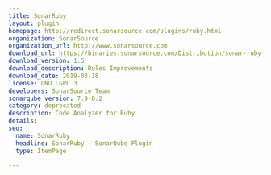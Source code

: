 ```yaml
---
title: SonarRuby
layout: plugin
homepage: http://redirect.sonarsource.com/plugins/ruby.html
organization: SonarSource
organization_url: http://www.sonarsource.com
download_url: https://binaries.sonarsource.com/Distribution/sonar-ruby-plugin/sonar-ruby-plugin-1.5.0.315.jar
download_version: 1.5
download_description: Rules Improvements
download_date: 2019-03-18
license: GNU LGPL 3
developers: SonarSource Team
sonarqube_version: 7.9-8.2
category: deprecated
description: Code Analyzer for Ruby
details: 
seo: 
  name: SonarRuby
  headline: SonarRuby - SonarQube Plugin
  type: ItemPage

---
```

